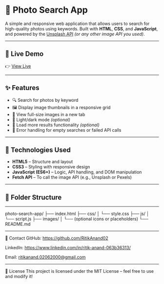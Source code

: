 # 📸 Photo Search App

A simple and responsive web application that allows users to search for high-quality photos using keywords. Built with **HTML**, **CSS**, and **JavaScript**, and powered by the [Unsplash API](https://unsplash.com/developers) *(or any other image API you used)*.

---

## 🔗 Live Demo

👉 [View Live](https://photo-search-app1.netlify.app/)

---

## ✨ Features

- 🔍 Search for photos by keyword  
- 🖼️ Display image thumbnails in a responsive grid  
- 📄 View full-size images in a new tab  
- 🌙 Light/dark mode *(optional)*  
- 🔄 Load more results functionality *(optional)*  
- 🚫 Error handling for empty searches or failed API calls

---

## 🚀 Technologies Used

- **HTML5** – Structure and layout  
- **CSS3** – Styling with responsive design  
- **JavaScript (ES6+)** – Logic, API handling, and DOM manipulation  
- **Fetch API** – To call the image API (e.g., Unsplash or Pexels)

---

## 📁 Folder Structure

---

photo-search-app/
├── index.html
├── css/
│ └── style.css
├── js/
│ └── script.js
├── images/
│ └── (optional icons or placeholders)
└── README.md

---

📧 Contact
GitHub: https://github.com/RitikAnand02

LinkedIn: https://www.linkedin.com/in/ritik-anand-063b36313/

Email: ritikanand.02062000@gmail.com

---

📜 License
This project is licensed under the MIT License – feel free to use and modify it!
